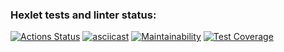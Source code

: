 ### Hexlet tests and linter status:
[![Actions Status](https://github.com/mccman1519/backend-project-46/workflows/hexlet-check/badge.svg)](https://github.com/mccman1519/backend-project-46/actions)
[![asciicast](https://asciinema.org/a/pabXc6274MrUtZQKIaByfEIpi.svg)](https://asciinema.org/a/pabXc6274MrUtZQKIaByfEIpi)
[![Maintainability](https://api.codeclimate.com/v1/badges/8f462c93278fe9b4b398/maintainability)](https://codeclimate.com/github/mccman1519/backend-project-46/maintainability)
[![Test Coverage](https://api.codeclimate.com/v1/badges/8f462c93278fe9b4b398/test_coverage)](https://codeclimate.com/github/mccman1519/backend-project-46/test_coverage)